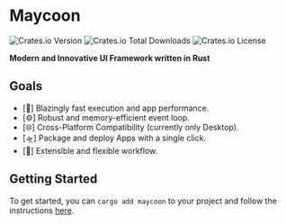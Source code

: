 # Maycoon

![Crates.io Version](https://img.shields.io/crates/v/maycoon)
![Crates.io Total Downloads](https://img.shields.io/crates/d/maycoon) ![Crates.io License](https://img.shields.io/crates/l/maycoon)

**Modern and Innovative UI Framework written in Rust**

## Goals

- [🚀] Blazingly fast execution and app performance.
- [⚙️] Robust and memory-efficient event loop.
- [🌐] Cross-Platform Compatibility (currently only Desktop).
- [🛸] Package and deploy Apps with a single click.
- [🧩] Extensible and flexible workflow.

## Getting Started

To get started, you can `cargo add maycoon` to your project and follow the
instructions [here](https://maycoon-ui.github.io/guide).

